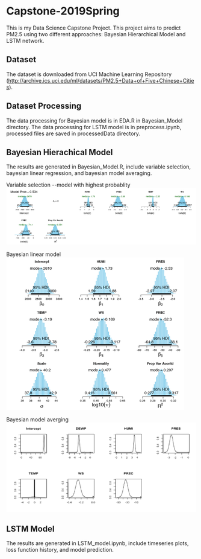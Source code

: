 # Capstone-2019Spring
This is my Data Science Capstone Project. This project aims to predict PM2.5 using two different approaches: Bayesian Hierarchical Model and LSTM network.  
## Dataset
The dataset is downloaded from UCI Machine Learning Repository (http://archive.ics.uci.edu/ml/datasets/PM2.5+Data+of+Five+Chinese+Cities). 
## Dataset Processing
The data processing for Bayesian model is in EDA.R in Bayesian_Model directory.
The data processing for LSTM model is in preprocess.ipynb, processed files are saved in processedData directory.
## Bayesian Hierachical Model
The results are generated in Bayesian_Model.R, include variable selection, bayesian linear regression, and bayesian model averaging.

Variable selection --model with highest probablity
![variable selection --model with highest probablity](Figures/variable_selection.png)

Bayesian linear model
![](Figures/Bayesian_linear_model.png)

Bayesian model averging
![](Figures/Bayesian_model_averging.png)

## LSTM Model
The results are generated in LSTM_model.ipynb, include timeseries plots, loss function history, and model prediction.

